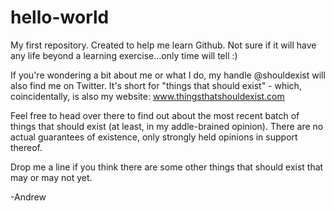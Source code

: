 # hello-world
My first repository. Created to help me learn Github. Not sure if it will have any life beyond a learning exercise...only time will tell :) 

If you're wondering a bit about me or what I do, my handle @shouldexist will also find me on Twitter. It's short for "things that should exist" - which, coincidentally, is also my website: www.thingsthatshouldexist.com 

Feel free to head over there to find out about the most recent batch of things that should exist (at least, in my addle-brained opinion). There are no actual guarantees of existence, only strongly held opinions in support thereof.

Drop me a line if you think there are some other things that should exist that may or may not yet.

-Andrew
